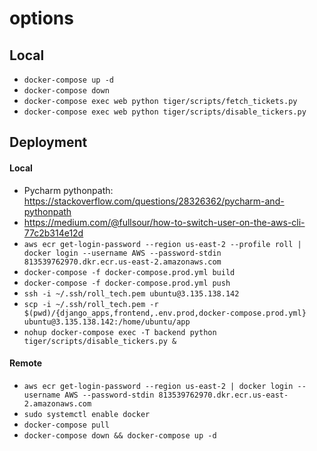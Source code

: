 # options

## Local
* `docker-compose up -d`
* `docker-compose down`
* `docker-compose exec web python tiger/scripts/fetch_tickets.py`
* `docker-compose exec web python tiger/scripts/disable_tickers.py`

## Deployment
#### Local
* Pycharm pythonpath: https://stackoverflow.com/questions/28326362/pycharm-and-pythonpath
* https://medium.com/@fullsour/how-to-switch-user-on-the-aws-cli-77c2b314e12d
* `aws ecr get-login-password --region us-east-2 --profile roll | docker login --username AWS --password-stdin 813539762970.dkr.ecr.us-east-2.amazonaws.com`
* `docker-compose -f docker-compose.prod.yml build`
* `docker-compose -f docker-compose.prod.yml push`
* `ssh -i ~/.ssh/roll_tech.pem ubuntu@3.135.138.142`
* `scp -i ~/.ssh/roll_tech.pem -r $(pwd)/{django_apps,frontend,.env.prod,docker-compose.prod.yml} ubuntu@3.135.138.142:/home/ubuntu/app`
* `nohup docker-compose exec -T backend python tiger/scripts/disable_tickers.py &`
#### Remote
* `aws ecr get-login-password --region us-east-2 | docker login --username AWS --password-stdin 813539762970.dkr.ecr.us-east-2.amazonaws.com`
* `sudo systemctl enable docker`
* `docker-compose pull`
* `docker-compose down && docker-compose up -d`
